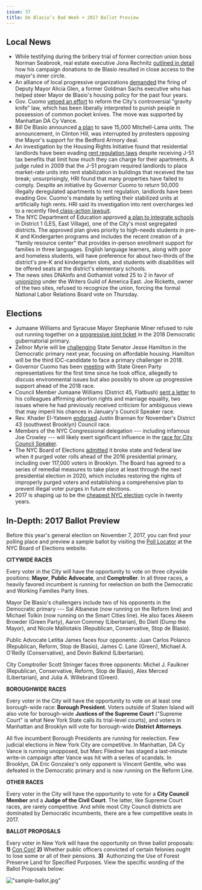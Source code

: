 ```yaml
---
issue: 37
title: De Blasio’s Bad Week + 2017 Ballot Preview
---
```


## Local News
-   While testifying during the bribery trial of former correction union boss Norman Seabrook, real estate executive Jona Rechnitz [outlined in detail](http://www.nydailynews.com/new-york/de-blasio-donor-testifies-expected-lots-influence-article-1.3591348) how his campaign donations to de Blasio resulted in close access to the mayor's inner circle.
-   An alliance of local progressive organizations [demanded](https://therealdeal.com/2017/10/23/progressive-alliance-wants-de-blasio-to-sack-alicia-glen/) the firing of Deputy Mayor Alicia Glen, a former Goldman Sachs executive who has helped steer Mayor de Blasio's housing policy for the past four years.
-   Gov. Cuomo [vetoed an effort](https://www.thedailybeast.com/new-york-just-saved-a-law-used-to-jail-thousands-of-minorities) to reform the City's controversial "gravity knife" law, which has been liberally interpreted to punish people in possession of common pocket knives. The move was supported by Manhattan DA Cy Vance.
-   Bill De Blasio announced [a plan](http://nypost.com/2017/10/26/de-blasio-allots-250m-to-keep-subsidized-units-from-market-rates/) to save 15,000 Mitchell-Lama units. The announcement, in Clinton Hill, was interrupted by protesters opposing the Mayor's support for the Bedford Armory deal.
-   An investigation by the Housing Rights Initiative found that residential landlords have been evading [rent regulation laws](http://www.crainsnewyork.com/article/20171023/REAL_ESTATE/171029969/landlords-continue-to-skirt-rent-regulations-despite-benefiting-from) despite receiving J-51 tax benefits that limit how much they can charge for their apartments. A judge ruled in 2009 that the J-51 program required landlords to place market-rate units into rent stabilization in buildings that received the tax break; unsurprisingly, HRI found that many properties have failed to comply. Despite an initiative by Governor Cuomo to return 50,000 illegally deregulated apartments to rent regulation, landlords have been evading Gov. Cuomo's mandate by setting their stabilized units at artificially high rents. HRI said its investigation into rent overcharges led to a recently filed[ class-action lawsuit](https://iapps.courts.state.ny.us/fbem/DocumentDisplayServlet?documentId=UgfkFbxyez1IbXgfN6duCw==&system=prod).
-   The NYC Department of Education approved [a plan to integrate schools](https://www.politico.com/states/new-york/city-hall/story/2017/10/26/city-approves-long-awaited-district-integration-plan-115290) in District 1 (LES, East Village), one of the City's most segregated districts. The approved plan gives priority to high-needs students in pre-K and Kindergarten programs and includes the recent creation of a "family resource center" that provides in-person enrollment support for families in three languages. English language learners, along with poor and homeless students, will have preference for about two-thirds of the district's pre-K and kindergarten slots, and students with disabilities will be offered seats at the district's elementary schools.
-   The news sites DNAinfo and Gothamist voted 25 to 2 in favor of [unionizing](https://www.nytimes.com/2017/10/27/nyregion/dnainfo-gothamist-union.html?_r=0) under the Writers Guild of America East. Joe Ricketts, owner of the two sites, refused to recognize the union, forcing the formal National Labor Relations Board vote on Thursday.

## Elections
-   Jumaane Williams and Syracuse Mayor Stephanie Miner refused to rule out running together on a [progressive joint ticket](http://blog.timesunion.com/capitol/archives/278266/a-miner-williams-2018-ticket-heres-what-they-say/) in the 2018 Democratic gubernatorial primary.
-   Zellnor Myrie will be [challenging](http://gothamist.com/2017/10/26/zellnor_myrie_jesse_hamilton.php) State Senator Jesse Hamilton in the Democratic primary next year, focusing on affordable housing. Hamilton will be the third IDC-candidate to face a primary challenger in 2018.
-   Governor Cuomo has been [meeting](http://www.nydailynews.com/amp/news/politics/lovett-cuomo-reaches-greens-gathers-liberal-credentials-article-1.3582362) with State Green Party representatives for the first time since he took office, allegedly to discuss environmental issues but also possibly to shore up progressive support ahead of the 2018 race.
-   Council Member Jumaane Williams (District 45, Flatbush) [sent a letter](http://www.kingscountypolitics.com/williams-clarifies-position-marriage-equality-womens-right-choose/) to his colleagues affirming abortion rights and marriage equality, two issues where he had previously received criticism for ambiguous views that may imperil his chances in January's Council Speaker race.
-   Rev. Khader El-Yateem [endorsed](https://twitter.com/KhaderElyateem/status/923986130781040640) Justin Brannan for November's District 43 (southwest Brooklyn) Council race.
-   Members of the NYC Congressional delegation --- including infamous Joe Crowley --- will likely exert significant influence in the [race for City Council Speaker](http://www.ny1.com/politics/2017/10/26/new-york-congressional-delegation-expected-influence-city-council-speaker-race.html).
-   The NYC Board of Elections [admitted](https://www.wnyc.org/story/city-board-elections-admits-it-broke-law-accepts-reforms/) it broke state and federal law when it purged voter rolls ahead of the 2016 presidential primary, including over 117,000 voters in Brooklyn. The Board has agreed to a series of remedial measures to take place at least through the next presidential election in 2020, which includes restoring the rights of improperly purged voters and establishing a comprehensive plan to prevent illegal voter purges in future elections.
-   2017 is shaping up to be the [cheapest NYC election](https://citylimits.org/2017/10/26/data-drop-who-are-the-top-donors-in-campaign-2017/) cycle in twenty years.

## In-Depth: 2017 Ballot Preview

Before this year's general election on November 7, 2017, you can find your polling place and preview a sample ballot by visiting the [Poll Locator](http://vote.nyc.ny.us/html/home/locator_updates.shtml) at the NYC Board of Elections website.

**CITYWIDE RACES**

Every voter in the City will have the opportunity to vote on three citywide positions: **Mayor**, **Public Advocate**, and **Comptroller**. In all three races, a heavily favored incumbent is running for reelection on both the Democratic and Working Families Party lines.

Mayor De Blasio's challengers include two of his opponents in the Democratic primary --- Sal Albanese (now running on the Reform line) and Michael Tolkin (now running on the Smart Cities line). He also faces Akeem Browder (Green Party), Aaron Commey (Libertarian), Bo Dietl (Dump the Mayor), and Nicole Malliotakis (Republican, Conservative, Stop de Blasio).

Public Advocate Letitia James faces four opponents: Juan Carlos Polanco (Republican, Reform, Stop de Blasio), James C. Lane (Green), Michael A. O'Reilly (Conservative), and Devin Balkind (Libertarian).

City Comptroller Scott Stringer faces three opponents: Michel J. Faulkner (Republican, Conservative, Reform, Stop de Blasio), Alex Merced (Libertarian), and Julia A. Willebrand (Green).

**BOROUGHWIDE RACES**

Every voter in the City will have the opportunity to vote on at least one borough-wide race: **Borough President**. Voters outside of Staten Island will also vote for borough-wide **Justices of the Supreme Court** ("Supreme Court" is what New York State calls its trial-level courts), and voters in Manhattan and Brooklyn will vote for borough-wide **District Attorneys**.

All five incumbent Borough Presidents are running for reelection. Few judicial elections in New York City are competitive. In Manhattan, DA Cy Vance is running unopposed, but Marc Fliedner has staged a last-minute write-in campaign after Vance was hit with a series of scandals. In Brooklyn, DA Eric Gonzalez's only opponent is Vincent Gentile, who was defeated in the Democratic primary and is now running on the Reform Line.

**OTHER RACES**

Every voter in the City will have the opportunity to vote for a **City Council Member** and a **Judge of the Civil Court**. The latter, like Supreme Court races, are rarely competitive. And while most City Council districts are dominated by Democratic incumbents, there are a few competitive seats in 2017.

**BALLOT PROPOSALS**

Every voter in New York will have the opportunity on three ballot proposals: **1)** [Con Con!](https://thethorn.nyc/posts/constitutional-convention/#in-depth-constitutional-convention) **2)** Whether public officers convicted of certain felonies ought to lose some or all of their pensions. **3)**  Authorizing the Use of Forest Preserve Land for Specified Purposes. View the specific wording of the Ballot Proposals below:

!["sample-ballot.jpg"](https://raw.githubusercontent.com/nycdsa/the-thorn/master/src/images/sample-ballot.jpg)
